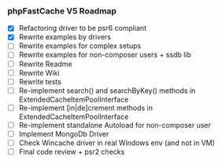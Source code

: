 ### phpFastCache V5 Roadmap

- [x] Refactoring driver to be psr6 compliant
- [x] Rewrite examples by drivers
- [ ] Rewrite examples for complex setups 
- [ ] Rewrite examples for non-composer users + ssdb lib
- [ ] Rewrite Readme 
- [ ] Rewrite Wiki 
- [ ] Rewrite tests
- [ ] Re-implement search() and searchByKey() methods in ExtendedCacheItemPoolInterface 
- [ ] Re-implement [in|de]crement methods in ExtendedCacheItemPoolInterface 
- [ ] Re-implement standalone Autoload for non-composer user
- [ ] Implement MongoDb Driver
- [ ] Check Wincache driver in real Windows env (and not in VM)
- [ ] Final code review + psr2 checks